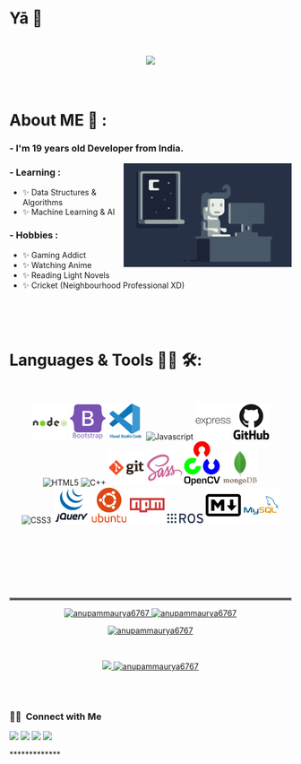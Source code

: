 # Yā 👋
<h1 align="center">
  <a href="https://git.io/typing-svg">
    <img src="https://readme-typing-svg.herokuapp.com/?lines=console.log(%22Noob%2C%20Things!%22);print(%22Noob%2C%20Developer!%22);printf(%22Noob%2C%20Koda!%22);cout%20%3C%3C%20%22Noob%2C%20Koda!%22&center=true&size=27&width=550">
  </a>
</h1>
</br>


# About ME 💬 :

### - I'm 19 years  old  Developer from India.

<img alt="Night Coding" src="https://github.com/anupammaurya6767/anupammaurya6767/blob/main/assets/Night-Coding.gif" align="right"/>

### - Learning :
- ✨ Data Structures & Algorithms
- ✨ Machine Learning & AI

### - Hobbies : 
- ✨ Gaming Addict
- ✨ Watching Anime
- ✨ Reading Light Novels
- ✨ Cricket (Neighbourhood Professional XD)

</br>
</br>
</br>



# Languages & Tools 👨‍💻 🛠:
</br>

<p align="center">

<!-- For more icons please follow  https://github.com/MikeCodesDotNET/ColoredBadges -->
<img src="https://github.com/devicons/devicon/blob/master/icons/nodejs/nodejs-original-wordmark.svg" alt="Node.js" width="64" hight="64"> 
<img src="https://github.com/devicons/devicon/blob/master/icons/bootstrap/bootstrap-plain-wordmark.svg" alt="Bootstrap" width="64" hight="64"> 
<img src="https://github.com/devicons/devicon/blob/master/icons/vscode/vscode-original-wordmark.svg" alt="visualstudio_code" width="64" hight="64"> 
 <img src="https://github.com/abranhe/programming-languages-logos/blob/master/src/javascript/javascript.png" alt="Javascript" width="64" hight="64"> 
  <img src="https://github.com/devicons/devicon/blob/master/icons/express/express-original-wordmark.svg" alt="Express.js" width="64" hight="64"> 
 <img src="https://github.com/devicons/devicon/blob/master/icons/github/github-original-wordmark.svg" alt="Github" width="64" hight="64"> 
</br>
<img src="https://github.com/abranhe/programming-languages-logos/blob/master/src/html/html.png" alt="HTML5" width="64" hight="64">
<img src="https://github.com/abranhe/programming-languages-logos/blob/master/src/cpp/cpp.png" alt=" C++" width="64" hight="64"> 
<img src="https://github.com/devicons/devicon/blob/master/icons/git/git-original-wordmark.svg" alt="git" width="64" hight="64">
<img src="https://github.com/devicons/devicon/blob/master/icons/sass/sass-original.svg" alt="Sass" width="64" hight="64">
<img src="https://github.com/anupammaurya6767/anupammaurya6767/blob/main/assets/icons/371265.svg" alt="Opencv" width="64" hight="64">
<img src="https://github.com/devicons/devicon/blob/master/icons/mongodb/mongodb-original-wordmark.svg" alt="MongoDB" width="64" hight="64">


</br>
<img src="https://github.com/abranhe/programming-languages-logos/blob/master/src/css/css.png" alt="CSS3" width="64" hight="64">
<img src="https://github.com/devicons/devicon/blob/master/icons/jquery/jquery-original-wordmark.svg" alt="Jquery" width="64" hight="64">
<img src="https://github.com/devicons/devicon/blob/master/icons/ubuntu/ubuntu-plain-wordmark.svg" alt="Ubuntu" width="64" hight="64"> 
<img src="https://github.com/devicons/devicon/blob/master/icons/npm/npm-original-wordmark.svg" alt="npm" width="64" hight="64"> 
<img src="https://github.com/anupammaurya6767/anupammaurya6767/blob/main/assets/icons/Ros_logo.svg" alt="ROS Melodic" width="64" hight="64"> 
<img src="https://github.com/devicons/devicon/blob/master/icons/markdown/markdown-original.svg" alt="MarkDown" width="64" hight="64"> 
<img src="https://github.com/devicons/devicon/blob/master/icons/mysql/mysql-original-wordmark.svg" alt="MySQL" width="64" hight="64"> 
</p>

</br>
</br>
</br>
</br>
</br>
</br>
<hr style="border:2px solid gray"> </hr>


<div align="center">
  <a href="https://github.com/anupammaurya6767">
  <p align="center"> <img src="https://github-readme-stats.vercel.app/api?username=anupammaurya6767&show_icons=true&hide_border=true&theme=tokyonight" alt="anupammaurya6767" />  <img src="https://github-readme-streak-stats.herokuapp.com/?user=anupammaurya6767&hide_border=true&theme=tokyonight" alt="anupammaurya6767" /> </p>
    <p align="center"> <img src="https://activity-graph.herokuapp.com/graph?username=anupammaurya6767&bg_color=1F222E&color=F8D866&line=F85D7F&point=FFFFFF&hide_border=false" alt="anupammaurya6767" /> </p>
<br>
  <p align="center"><img height="190em" src="https://github-readme-stats.vercel.app/api/top-langs/?username=anupammaurya6767&layout=compact&langs_count=7&theme=city_lights"/>&nbsp;<a href="https://github.com/ryo-ma/github-profile-trophy"><img src="https://github-profile-trophy.vercel.app/?username=anupammaurya6767" alt="anupammaurya6767" /></a> </p>
</div>
  </br>
  </br>
  <div>
     
  </div>
  
### 🤝🏻 &nbsp;Connect with Me

<p align="left">
<a href="https://www.noobkoda.me"><img src="https://img.shields.io/badge/-noobkoda.me-3423A6?style=flat&logo=Google-Chrome&logoColor=white"/></a>
<a href="https://www.linkedin.com/in/anupam-maurya-b9a04a225"><img src="https://img.shields.io/badge/-Anupam%20Maurya-0077B5?style=flat&logo=Linkedin&logoColor=white"/></a>
<a href="mailto:anupammaurya981@gmail.com"><img src="https://img.shields.io/badge/-anupammaurya981@gmail.com-D14836?style=flat&logo=Gmail&logoColor=white"/></a>
<a href="https://instagram.com/noob_koda"><img src="https://img.shields.io/badge/-@noob_koda-E4405F?style=flat&logo=Instagram&logoColor=white"/></a>
</p>
*************
